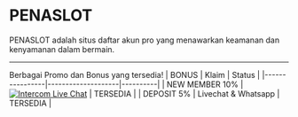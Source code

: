 # PENASLOT
PENASLOT adalah situs daftar akun pro yang menawarkan keamanan dan kenyamanan dalam bermain.
<hr/>

Berbagai Promo dan Bonus yang tersedia!
|     BONUS      |     Klaim          | Status   |
|----------------|--------------------|----------|
| NEW MEMBER 10% | [![Intercom Live Chat](https://img.shields.io/badge/Live_Chat-Intercom-7B68EE?style=flat&logo=intercom&logoColor=white)](https://www.intercom.com/)   | TERSEDIA  |
| DEPOSIT 5%     | Livechat & Whatsapp        | TERSEDIA |
